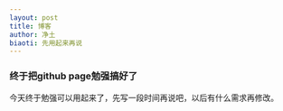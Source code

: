 ```yaml
---
layout: post
title: 博客
author: 净土
biaoti: 先用起来再说	
---
```


### 终于把github page勉强搞好了

今天终于勉强可以用起来了，先写一段时间再说吧，以后有什么需求再修改。

